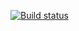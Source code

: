 [![Build status](https://ci.appveyor.com/api/projects/status/tyadslfvx4n7jdl4?svg=true)](https://ci.appveyor.com/project/PavelAksenchenko/dz-2-3patterns-2)